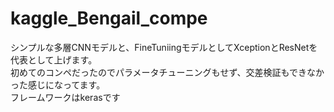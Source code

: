 # kaggle_Bengail_compe
シンプルな多層CNNモデルと、FineTuniingモデルとしてXceptionとResNetを代表として上げます。  
初めてのコンペだったのでパラメータチューニングもせず、交差検証もできなかった感じになってます。  
フレームワークはkerasです  
